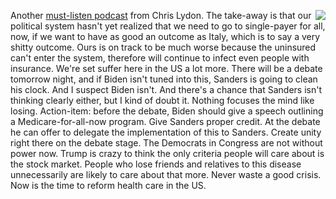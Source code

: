 <img src="http://scripting.com/images/2020/03/08/uncleSam.png" border="0" align="right">Another <a href="https://radioopensource.org/contagious-crisis/">must-listen podcast</a> from Chris Lydon. The take-away is that our political system hasn't yet realized that we need to go to single-payer for all, now, if we want to have as good an outcome as Italy, which is to say a very shitty outcome. Ours is on track to be much worse because the uninsured can't enter the system, therefore will continue to infect even people with insurance. We're set suffer here in the US a lot more. There will be a debate tomorrow night, and if Biden isn't tuned into this, Sanders is going to clean his clock. And I suspect Biden isn't. And there's a chance that Sanders isn't thinking clearly either, but I kind of doubt it. Nothing focuses the mind like losing. Action-item: before the debate, Biden should give a speech outlining a Medicare-for-all-now program. Give Sanders proper credit. At the debate he can offer to delegate the implementation of this to Sanders. Create unity right there on the debate stage. The Democrats in Congress are not without power now. Trump is crazy to think the only criteria people will care about is the stock market. People who lose friends and relatives to this disease unnecessarily are likely to care about that more. Never waste a good crisis. Now is the time to reform health care in the US. 
